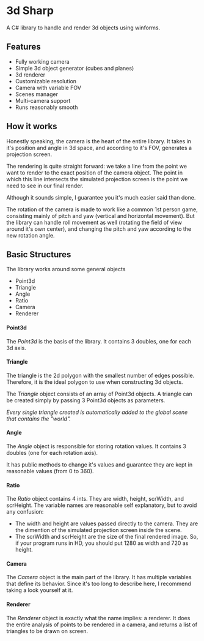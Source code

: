 
# 3d Sharp

A C# library to handle and render 3d objects using winforms.


## Features

- Fully working camera
- Simple 3d object generator (cubes and planes)
- 3d renderer
- Customizable resolution
- Camera with variable FOV
- Scenes manager
- Multi-camera support
- Runs reasonably smooth


## How it works

Honestly speaking, the camera is the heart of the entire library.
It takes in it's position and angle in 3d space, and according to it's FOV, generates a projection screen.

The rendering is quite straight forward: we take a line from the point we want to render to the exact position of the camera object. The point in which this line intersects the simulated projection screen is the point we need to see in our final render.

Although it sounds simple, I guarantee you it's much easier said than done.

The rotation of the camera is made to work like a common 1st person game, consisting mainly of pitch and yaw (vertical and horizontal movement). But the library can handle roll movement as well (rotating the field of view around it's own center), and changing the pitch and yaw according to the new rotation angle.
## Basic Structures

The library works around some general objects
- Point3d
- Triangle
- Angle
- Ratio
- Camera
- Renderer

#### Point3d

The *Point3d* is the basis of the library. It contains 3 doubles, one for each 3d axis.

#### Triangle

The triangle is the 2d polygon with the smallest number of edges possible. Therefore, it is the ideal polygon to use when constructing 3d objects.

The *Triangle* object consists of an array of Point3d objects. A triangle can be created simply by passing 3 Point3d objects as parameters.

*Every single triangle created is automatically added to the global scene that contains the "world".*

#### Angle

The *Angle* object is responsible for storing rotation values. It contains 3 doubles (one for each rotation axis).

It has public methods to change it's values and guarantee they are kept in reasonable values (from 0 to 360).

#### Ratio

The *Ratio* object contains 4 ints. They are width, height, scrWidth, and scrHeight.
The variable names are reasonable self explanatory, but to avoid any confusion:
- The width and height are values passed directly to the camera. They are the dimention of the simulated projection screen inside the scene.
- The scrWidth and scrHeight are the size of the final rendered image. So, if your program runs in HD, you should put 1280 as width and 720 as height.

#### Camera

The *Camera* object is the main part of the library. It has multiple variables that define its behavior.
Since it's too long to describe here, I recommend taking a look yourself at it.

#### Renderer

The *Renderer* object is exactly what the name implies: a renderer.
It does the entire analysis of points to be rendered in a camera, and returns a list of triangles to be drawn on screen.

